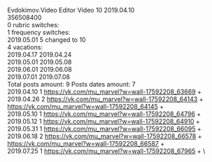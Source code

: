 Evdokimov.Video	Editor Video 10 2019.04.10\
356508400\
0 rubric switches:\
1 frequency switches:\
2019.05.01 5 changed to 10 \
4 vacations:\
2019.04.17 2019.04.24 \
2019.05.01 2019.05.08 \
2019.06.01 2019.06.08 \
2019.07.01 2019.07.08 \
Total posts amount: 9	Posts dates amount: 7\
2019.04.10 1 https://vk.com/mu_marvel?w=wall-17592208_63669 + \
2019.04.26 2 https://vk.com/mu_marvel?w=wall-17592208_64143 + https://vk.com/mu_marvel?w=wall-17592208_64145 + \
2019.05.10 1 https://vk.com/mu_marvel?w=wall-17592208_64796 + \
2019.05.12 1 https://vk.com/mu_marvel?w=wall-17592208_64910 + \
2019.05.31 1 https://vk.com/mu_marvel?w=wall-17592208_66095 + \
2019.06.18 2 https://vk.com/mu_marvel?w=wall-17592208_66578 + https://vk.com/mu_marvel?w=wall-17592208_66587 + \
2019.07.25 1 https://vk.com/mu_marvel?w=wall-17592208_67965 + \
